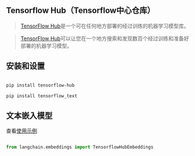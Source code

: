 ## Tensorflow Hub（Tensorflow中心仓库）


>[TensorFlow Hub](https://www.tensorflow.org/hub)是一个可在任何地方部署的经过训练的机器学习模型库。


>[TensorFlow Hub](https://tfhub.dev/)可以让您在一个地方搜索和发现数百个经过训练和准备好部署的机器学习模型。
 

## 安装和设置




```bash

pip install tensorflow-hub

pip install tensorflow_text

```





## 文本嵌入模型


查看[使用示例](../modules/models/text_embedding/examples/tensorflowhub.ipynb)


```python

from langchain.embeddings import TensorflowHubEmbeddings

```

